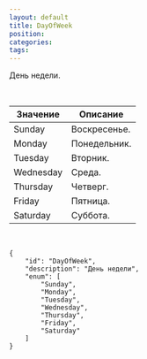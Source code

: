 ```yaml
---
layout: default
title: DayOfWeek
position: 
categories: 
tags: 
---
```


День недели.

   

|Значение|Описание|
|--------|--------|
|Sunday|Воскресенье.|
|Monday|Понедельник.|
|Tuesday|Вторник.|
|Wednesday|Среда.|
|Thursday|Четверг.|
|Friday|Пятница.|
|Saturday|Суббота.|

    

```
{
	"id": "DayOfWeek",
	"description": "День недели",
	"enum": [
		"Sunday",
		"Monday",
		"Tuesday",
		"Wednesday",
		"Thursday",
		"Friday",
		"Saturday"		
	]
}
```

 

 

